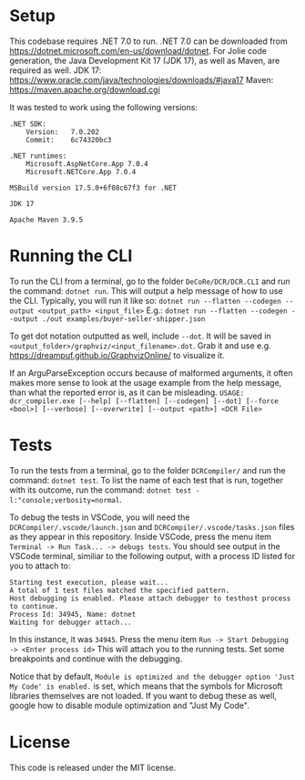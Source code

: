 # Setup
This codebase requires .NET 7.0 to run. .NET 7.0 can be downloaded from https://dotnet.microsoft.com/en-us/download/dotnet.
For Jolie code generation, the Java Development Kit 17 (JDK 17), as well as Maven, are required as well.
JDK 17: https://www.oracle.com/java/technologies/downloads/#java17
Maven: https://maven.apache.org/download.cgi


It was tested to work using the following versions:
```
.NET SDK:
	Version:   7.0.202
	Commit:    6c74320bc3

.NET runtimes:
	Microsoft.AspNetCore.App 7.0.4
	Microsoft.NETCore.App 7.0.4

MSBuild version 17.5.0+6f08c67f3 for .NET

JDK 17

Apache Maven 3.9.5
```

# Running the CLI
To run the CLI from a terminal, go to the folder `DeCoRe/DCR/DCR.CLI` and run the command: `dotnet run`. This will output a help message of how to use the CLI.
Typically, you will run it like so: 
`dotnet run --flatten --codegen --output <output_path> <input_file>`
E.g.:
`dotnet run --flatten --codegen --output ./out examples/buyer-seller-shipper.json`

To get dot notation outputted as well, include `--dot`. It will be saved in `<output_folder>/graphviz/<input_filename>.dot`. Grab it and use e.g. https://dreampuf.github.io/GraphvizOnline/ to visualize it.

If an ArguParseException occurs because of malformed arguments, it often makes more sense to look at the usage example from the help message, than what the reported error is, as it can be misleading. 
`USAGE: dcr_compiler.exe [--help] [--flatten] [--codegen] [--dot] [--force <bool>] [--verbose] [--overwrite] [--output <path>] <DCR File>`

# Tests

To run the tests from a terminal, go to the folder `DCRCompiler/` and run the command: `dotnet test`. 
To list the name of each test that is run, together with its outcome, run the command: `dotnet test -l:"console;verbosity=normal`. 

To debug the tests in VSCode, you will need the `DCRCompiler/.vscode/launch.json` and `DCRCompiler/.vscode/tasks.json` files as they appear in this repository. Inside VSCode, press the menu item `Terminal -> Run Task... -> debugs tests`. You should see output in the VSCode terminal, similiar to the following output, with a process ID listed for you to attach to:

```
Starting test execution, please wait...
A total of 1 test files matched the specified pattern.
Host debugging is enabled. Please attach debugger to testhost process to continue.
Process Id: 34945, Name: dotnet
Waiting for debugger attach...
```

In this instance, it was `34945`. Press the menu item `Run -> Start Debugging -> <Enter process id>`
This will attach you to the running tests. Set some breakpoints and continue with the debugging.

Notice that by default, `Module is optimized and the debugger option 'Just My Code' is enabled.` is set, which means that the symbols for Microsoft libraries themselves are not loaded. If you want to debug these as well, google how to disable module optimization and "Just My Code". 

# License
This code is released under the MIT license. 